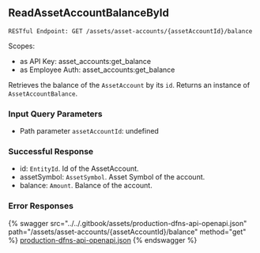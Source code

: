 
## ReadAssetAccountBalanceById
`RESTful Endpoint: GET /assets/asset-accounts/{assetAccountId}/balance`

Scopes:
 * as API Key: asset_accounts:get_balance
 * as Employee Auth: asset_accounts:get_balance

Retrieves the balance of the `AssetAccount` by its `id`. Returns an instance of `AssetAccountBalance`.

### Input Query Parameters
* Path parameter `assetAccountId`: undefined  
  

### Successful Response
* id: `EntityId`. Id of the AssetAccount.
* assetSymbol: `AssetSymbol`. Asset Symbol of the account.
* balance: `Amount`. Balance of the account.

### Error Responses


{% swagger src="../../.gitbook/assets/production-dfns-api-openapi.json" path="/assets/asset-accounts/{assetAccountId}/balance" method="get" %}
[production-dfns-api-openapi.json](../../.gitbook/assets/production-dfns-api-openapi.json)
{% endswagger %}
